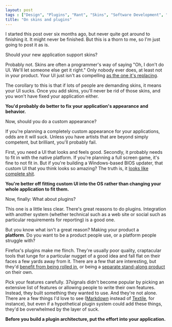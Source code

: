 ```yaml
---
layout: post
tags : ["Design", "Plugins", "Rant", "Skins", "Software Development", "Themes"]
title: "On skins and plugins"
---
```

I started this post over six months ago, but never quite got around to finishing it. It might never be finished. But this is a thorn to me, so I'm just going to post it as is.

Should your new application support skins?

<!--more-->

Probably not. Skins are often a programmer's way of saying "Oh, I don't do UI. We'll let someone else get it right." Only nobody ever does, at least not in your product. Your UI just isn't as compelling [as the one it's replacing][1].

[1]: http://www.codinghorror.com/blog/archives/000789.html

The corollary to this is that if lots of people are demanding skins, it means your UI sucks. Once you add skins, you'll never be rid of those skins, and you won't have fixed your application either.

**You'd probably do better to fix your application's appearance and behavior.**

Now, should you do a custom appearance?

If you're planning a completely custom appearance for your applications, odds are it will suck. Unless you have artists that are beyond simply competent, but brilliant, you'll probably fail.

First, you need a UI that looks and feels good. Secondly, it probably needs to fit in with the native platform. If you're planning a full screen game, it's fine to not fit in. But if you're building a Windows-based BIOS updater, that custom UI that you think looks so amazing? The truth is, it [looks like complete shit][2].

[2]: http://support.asus.com/technicaldocuments/technicaldocuments_content.aspx?no=714

**You're better off fitting custom UI into the OS rather than changing your whole application to fit them.**

Now, finally: What about plugins?

This one is a little less clear. There's great reasons to do plugins. Integration with another system (whether technical such as a web site or social such as particular requirements for reporting) is a good one.

But you know what isn't a great reason? Making your product a **platform**. Do you want to be a product people use, or a platform people struggle with?

Firefox's plugins make me flinch. They're usually poor quality, craptacular tools that lunge for a particular nugget of a good idea and fall flat on their faces a few yards away from it. There are a few that are interesting, but they'd [benefit from being rolled in][3], or being a [separate stand-along product][4] on their own.

[3]: https://addons.mozilla.org/en-US/firefox/addon/1843
[4]: https://addons.mozilla.org/en-US/firefox/addon/5817

Pick your features carefully. 37signals didn't become popular by picking an extensive list of features or allowing people to write their own features. Instead, they built something they wanted to use. And they're not alone. There are a few things I'd love to see ([Markdown][5] instead of [Textile][6], for instance), but even if a hypothetical plugin system could add these things, they'd be overwhelmed by the layer of suck.

[5]: http://daringfireball.net/projects/markdown/
[6]: http://textile.thresholdstate.com/

**Before you build a plugin architecture, put the effort into your application.**